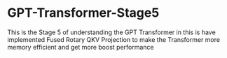 # GPT-Transformer-Stage5
This is the Stage 5 of understanding the GPT Transformer in this is have implemented Fused Rotary QKV Projection to make the Transformer more memory efficient and get more boost performance

